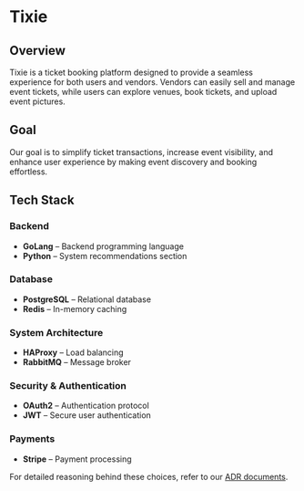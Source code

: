 # Tixie

## Overview

Tixie is a ticket booking platform designed to provide a seamless experience for both users and vendors. Vendors can easily sell and manage event tickets, while users can explore venues, book tickets, and upload event pictures.

## Goal

Our goal is to simplify ticket transactions, increase event visibility, and enhance user experience by making event discovery and booking effortless.

## Tech Stack

### Backend

- **GoLang** – Backend programming language
- **Python** – System recommendations section

### Database

- **PostgreSQL** – Relational database
- **Redis** – In-memory caching

### System Architecture

- **HAProxy** – Load balancing
- **RabbitMQ** – Message broker

### Security & Authentication

- **OAuth2** – Authentication protocol
- **JWT** – Secure user authentication

### Payments

- **Stripe** – Payment processing

For detailed reasoning behind these choices, refer to our [ADR documents](ADRs/).
